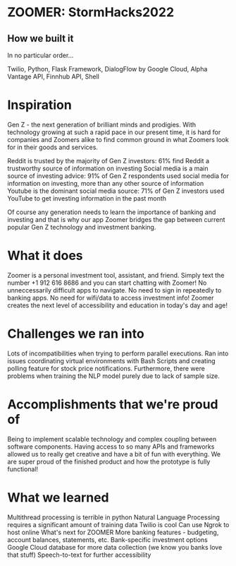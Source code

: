 # ZOOMER: StormHacks2022

## How we built it
In no particular order...

Twilio, Python, Flask Framework, DialogFlow by Google Cloud, Alpha Vantage API, Finnhub API, Shell


# Inspiration
Gen Z - the next generation of brilliant minds and prodigies. With technology growing at such a rapid pace in our present time, it is hard for companies and Zoomers alike to find common ground in what Zoomers look for in their goods and services.

Reddit is trusted by the majority of Gen Z investors: 61% find Reddit a trustworthy source of information on investing Social media is a main source of investing advice: 91% of Gen Z respondents used social media for information on investing, more than any other source of information Youtube is the dominant social media source: 71% of Gen Z investors used YouTube to get investing information in the past month

Of course any generation needs to learn the importance of banking and investing and that is why our app Zoomer bridges the gap between current popular Gen Z technology and investment banking.

# What it does
Zoomer is a personal investment tool, assistant, and friend. Simply text the number +1 912 616 8686 and you can start chatting with Zoomer! No unneccessarily difficult apps to navigate. No need to sign in repeatedly to banking apps. No need for wifi/data to access investment info! Zoomer creates the next level of accessibility and education in today's day and age!

# Challenges we ran into
Lots of incompatibilities when trying to perform parallel executions. Ran into issues coordinating virtual environments with Bash Scripts and creating polling feature for stock price notifications. Furthermore, there were problems when training the NLP model purely due to lack of sample size.

# Accomplishments that we're proud of
Being to implement scalable technology and complex coupling between software components. Having access to so many APIs and frameworks allowed us to really get creative and have a bit of fun with everything. We are super proud of the finished product and how the prototype is fully functional!

# What we learned
Multithread processing is terrible in python
Natural Language Processing requires a significant amount of training data
Twilio is cool
Can use Ngrok to host online
What's next for ZOOMER
More banking features - budgeting, account balances, statements, etc.
Bank-specific investment options
Google Cloud database for more data collection (we know you banks love that stuff)
Speech-to-text for further accessibility
